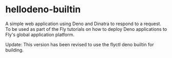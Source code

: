 # hellodeno-builtin

A simple web application using Deno and Dinatra to respond to a request. To be used as part of the Fly tutorials on how to deploy Deno applications to Fly's global application platform.

Update: This version has been revised to use the flyctl deno builtin for building.

